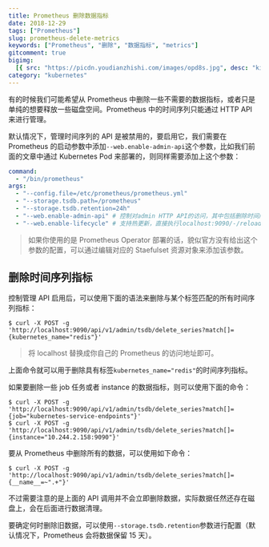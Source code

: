 ```yaml
---
title: Prometheus 删除数据指标
date: 2018-12-29
tags: ["Prometheus"]
slug: prometheus-delete-metrics
keywords: ["Prometheus", "删除", "数据指标", "metrics"]
gitcomment: true
bigimg:
  [{ src: "https://picdn.youdianzhishi.com/images/opd8s.jpg", desc: "kiss" }]
category: "kubernetes"
---
```


有的时候我们可能希望从 Prometheus 中删除一些不需要的数据指标，或者只是单纯的想要释放一些磁盘空间。Prometheus 中的时间序列只能通过 HTTP API 来进行管理。

<!--more-->

默认情况下，管理时间序列的 API 是被禁用的，要启用它，我们需要在 Prometheus 的启动参数中添加`--web.enable-admin-api`这个参数，比如我们前面的文章中通过 Kubernetes Pod 来部署的，则同样需要添加上这个参数：

```yaml
command:
  - "/bin/prometheus"
args:
  - "--config.file=/etc/prometheus/prometheus.yml"
  - "--storage.tsdb.path=/prometheus"
  - "--storage.tsdb.retention=24h"
  - "--web.enable-admin-api" # 控制对admin HTTP API的访问，其中包括删除时间序列等功能
  - "--web.enable-lifecycle" # 支持热更新，直接执行localhost:9090/-/reload立即生效
```

> 如果你使用的是 Prometheus Operator 部署的话，貌似官方没有给出这个参数的配置，可以通过编辑对应的 Staefulset 资源对象来添加该参数。

## 删除时间序列指标

控制管理 API 启用后，可以使用下面的语法来删除与某个标签匹配的所有时间序列指标：

```shell
$ curl -X POST -g 'http://localhost:9090/api/v1/admin/tsdb/delete_series?match[]={kubernetes_name="redis"}'
```

> 将 localhost 替换成你自己的 Prometheus 的访问地址即可。

上面命令就可以用于删除具有标签`kubernetes_name="redis"`的时间序列指标。

如果要删除一些 job 任务或者 instance 的数据指标，则可以使用下面的命令：

```shell
$ curl -X POST -g 'http://localhost:9090/api/v1/admin/tsdb/delete_series?match[]={job="kubernetes-service-endpoints"}'
$ curl -X POST -g 'http://localhost:9090/api/v1/admin/tsdb/delete_series?match[]={instance="10.244.2.158:9090"}'
```

要从 Prometheus 中删除所有的数据，可以使用如下命令：

```shell
$ curl -X POST -g 'http://localhost:9090/api/v1/admin/tsdb/delete_series?match[]={__name__=~".+"}'
```

不过需要注意的是上面的 API 调用并不会立即删除数据，实际数据任然还存在磁盘上，会在后面进行数据清理。

要确定何时删除旧数据，可以使用`--storage.tsdb.retention`参数进行配置（默认情况下，Prometheus 会将数据保留 15 天）。

<!--adsense-self-->
